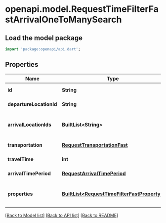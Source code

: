# openapi.model.RequestTimeFilterFastArrivalOneToManySearch

## Load the model package
```dart
import 'package:openapi/api.dart';
```

## Properties
Name | Type | Description | Notes
------------ | ------------- | ------------- | -------------
**id** | **String** |  | [default to null]
**departureLocationId** | **String** |  | [default to null]
**arrivalLocationIds** | **BuiltList&lt;String&gt;** |  | [default to const []]
**transportation** | [**RequestTransportationFast**](RequestTransportationFast.md) |  | [default to null]
**travelTime** | **int** |  | [default to null]
**arrivalTimePeriod** | [**RequestArrivalTimePeriod**](RequestArrivalTimePeriod.md) |  | [default to null]
**properties** | [**BuiltList&lt;RequestTimeFilterFastProperty&gt;**](RequestTimeFilterFastProperty.md) |  | [default to const []]

[[Back to Model list]](../README.md#documentation-for-models) [[Back to API list]](../README.md#documentation-for-api-endpoints) [[Back to README]](../README.md)


